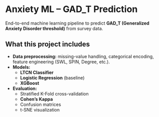 # Anxiety ML – GAD_T Prediction

End-to-end machine learning pipeline to predict **GAD_T (Generalized Anxiety Disorder threshold)** from survey data.

## What this project includes
- **Data preprocessing:** missing-value handling, categorical encoding, feature engineering (SWL, SPIN, Degree, etc.).
- **Models:**
  - **LTCN Classifier** 
  - **Logistic Regression** (baseline)
  - **XGBoost**
- **Evaluation:**
  - Stratified K-Fold cross-validation
  - **Cohen’s Kappa**
  - Confusion matrices
  - t-SNE visualization

